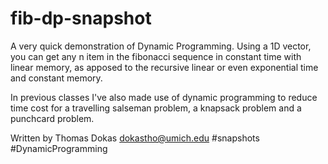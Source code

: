 # fib-dp-snapshot

A very quick demonstration of Dynamic Programming. Using a 1D vector, you can get any n item in the fibonacci sequence in constant time with linear memory, as apposed to the recursive linear or even exponential time and constant memory.

In previous classes I've also made use of dynamic programming to reduce time cost for a travelling salseman problem, a knapsack problem and a punchcard problem.

Written by Thomas Dokas dokastho@umich.edu
#snapshots #DynamicProgramming
